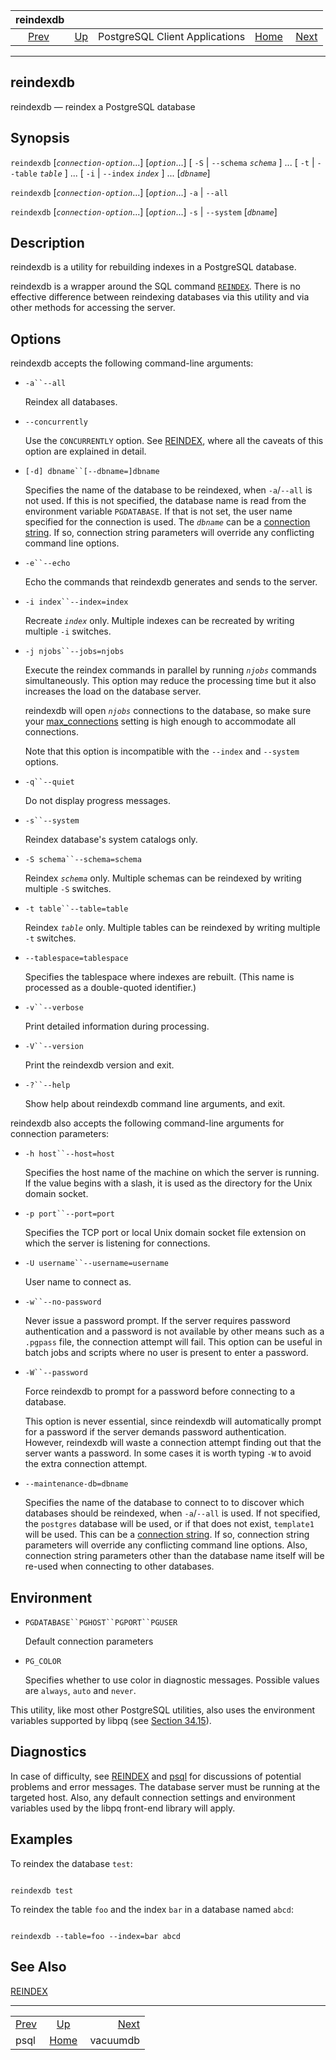 <!--?xml version="1.0" encoding="UTF-8" standalone="no"?-->

|           reindexdb           |                                                              |                                |                                                       |                                       |
| :---------------------------: | :----------------------------------------------------------- | :----------------------------: | ----------------------------------------------------: | ------------------------------------: |
| [Prev](app-psql.html "psql")  | [Up](reference-client.html "PostgreSQL Client Applications") | PostgreSQL Client Applications | [Home](index.html "PostgreSQL 17devel Documentation") |  [Next](app-vacuumdb.html "vacuumdb") |

***

## reindexdb

reindexdb — reindex a PostgreSQL database

## Synopsis

`reindexdb` \[*`connection-option`*...] \[*`option`*...] \[ `-S` | `--schema` *`schema`* ] ... \[ `-t` | `--table` *`table`* ] ... \[ `-i` | `--index` *`index`* ] ... \[*`dbname`*]

`reindexdb` \[*`connection-option`*...] \[*`option`*...] `-a` | `--all`

`reindexdb` \[*`connection-option`*...] \[*`option`*...] `-s` | `--system` \[*`dbname`*]

## Description

reindexdb is a utility for rebuilding indexes in a PostgreSQL database.

reindexdb is a wrapper around the SQL command [`REINDEX`](sql-reindex.html "REINDEX"). There is no effective difference between reindexing databases via this utility and via other methods for accessing the server.

## Options

reindexdb accepts the following command-line arguments:

* `-a``--all`

    Reindex all databases.

* `--concurrently`

    Use the `CONCURRENTLY` option. See [REINDEX](sql-reindex.html "REINDEX"), where all the caveats of this option are explained in detail.

* `[-d] dbname``[--dbname=]dbname`

    Specifies the name of the database to be reindexed, when `-a`/`--all` is not used. If this is not specified, the database name is read from the environment variable `PGDATABASE`. If that is not set, the user name specified for the connection is used. The *`dbname`* can be a [connection string](libpq-connect.html#LIBPQ-CONNSTRING "34.1.1. Connection Strings"). If so, connection string parameters will override any conflicting command line options.

* `-e``--echo`

    Echo the commands that reindexdb generates and sends to the server.

* `-i index``--index=index`

    Recreate *`index`* only. Multiple indexes can be recreated by writing multiple `-i` switches.

* `-j njobs``--jobs=njobs`

    Execute the reindex commands in parallel by running *`njobs`* commands simultaneously. This option may reduce the processing time but it also increases the load on the database server.

    reindexdb will open *`njobs`* connections to the database, so make sure your [max\_connections](runtime-config-connection.html#GUC-MAX-CONNECTIONS) setting is high enough to accommodate all connections.

    Note that this option is incompatible with the `--index` and `--system` options.

* `-q``--quiet`

    Do not display progress messages.

* `-s``--system`

    Reindex database's system catalogs only.

* `-S schema``--schema=schema`

    Reindex *`schema`* only. Multiple schemas can be reindexed by writing multiple `-S` switches.

* `-t table``--table=table`

    Reindex *`table`* only. Multiple tables can be reindexed by writing multiple `-t` switches.

* `--tablespace=tablespace`

    Specifies the tablespace where indexes are rebuilt. (This name is processed as a double-quoted identifier.)

* `-v``--verbose`

    Print detailed information during processing.

* `-V``--version`

    Print the reindexdb version and exit.

* `-?``--help`

    Show help about reindexdb command line arguments, and exit.

reindexdb also accepts the following command-line arguments for connection parameters:

* `-h host``--host=host`

    Specifies the host name of the machine on which the server is running. If the value begins with a slash, it is used as the directory for the Unix domain socket.

* `-p port``--port=port`

    Specifies the TCP port or local Unix domain socket file extension on which the server is listening for connections.

* `-U username``--username=username`

    User name to connect as.

* `-w``--no-password`

    Never issue a password prompt. If the server requires password authentication and a password is not available by other means such as a `.pgpass` file, the connection attempt will fail. This option can be useful in batch jobs and scripts where no user is present to enter a password.

* `-W``--password`

    Force reindexdb to prompt for a password before connecting to a database.

    This option is never essential, since reindexdb will automatically prompt for a password if the server demands password authentication. However, reindexdb will waste a connection attempt finding out that the server wants a password. In some cases it is worth typing `-W` to avoid the extra connection attempt.

* `--maintenance-db=dbname`

    Specifies the name of the database to connect to to discover which databases should be reindexed, when `-a`/`--all` is used. If not specified, the `postgres` database will be used, or if that does not exist, `template1` will be used. This can be a [connection string](libpq-connect.html#LIBPQ-CONNSTRING "34.1.1. Connection Strings"). If so, connection string parameters will override any conflicting command line options. Also, connection string parameters other than the database name itself will be re-used when connecting to other databases.

## Environment

* `PGDATABASE``PGHOST``PGPORT``PGUSER`

    Default connection parameters

* `PG_COLOR`

    Specifies whether to use color in diagnostic messages. Possible values are `always`, `auto` and `never`.

This utility, like most other PostgreSQL utilities, also uses the environment variables supported by libpq (see [Section 34.15](libpq-envars.html "34.15. Environment Variables")).

## Diagnostics

In case of difficulty, see [REINDEX](sql-reindex.html "REINDEX") and [psql](app-psql.html "psql") for discussions of potential problems and error messages. The database server must be running at the targeted host. Also, any default connection settings and environment variables used by the libpq front-end library will apply.

## Examples

To reindex the database `test`:

```

reindexdb test
```

To reindex the table `foo` and the index `bar` in a database named `abcd`:

```

reindexdb --table=foo --index=bar abcd
```

## See Also

[REINDEX](sql-reindex.html "REINDEX")

***

|                               |                                                              |                                       |
| :---------------------------- | :----------------------------------------------------------: | ------------------------------------: |
| [Prev](app-psql.html "psql")  | [Up](reference-client.html "PostgreSQL Client Applications") |  [Next](app-vacuumdb.html "vacuumdb") |
| psql                          |     [Home](index.html "PostgreSQL 17devel Documentation")    |                              vacuumdb |

